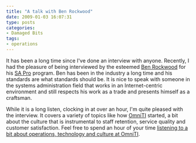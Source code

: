 ```yaml
---
title: "A talk with Ben Rockwood"
date: 2009-01-03 16:07:31
type: posts
categories:
- Damaged Bits
tags:
- operations
---
```


<p>It has been a long time since I've done an interview with anyone.  Recently, I had the pleasure of being interviewed by the esteemed <a href="https://www.cuddletech.com/blog/">Ben Rockwood</a> for his <a href="https://www.cuddletech.com/sapro/">SA Pro</a> program.  Ben has been in the industry a long time and his standards are what standards should be.  It is nice to speak with someone in the systems administration field that works in an Internet-centric environment and still respects his work as a trade and presents himself as a craftsman.</p> <p>While it is a long listen, clocking in at over an hour, I'm quite pleased with the interview.  It covers a variety of topics like how <a href="https://omniti.com/">OmniTI</a> started, a bit about the culture that is instrumental to staff retention, service quality and customer satisfaction.  Feel free to spend an hour of your time <a href="https://www.cuddletech.com/sapro/SApro-Episode002.mp3">listening to a bit about operations, technology and culture at OmniTI</a>.</p>
